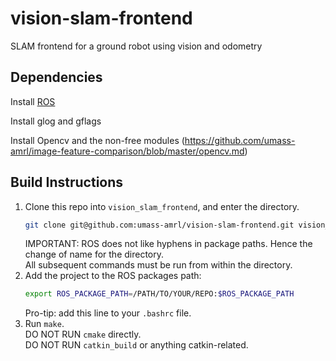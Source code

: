 # vision-slam-frontend
SLAM frontend for a ground robot using vision and odometry

## Dependencies
Install [ROS](http://wiki.ros.org/ROS/Installation)

Install glog and gflags

Install Opencv and the non-free modules (https://github.com/umass-amrl/image-feature-comparison/blob/master/opencv.md)

## Build Instructions
1. Clone this repo into `vision_slam_frontend`, and enter the directory.
   ```bash
   git clone git@github.com:umass-amrl/vision-slam-frontend.git vision_slam_frontend
   ```
   IMPORTANT: ROS does not like hyphens in package paths. Hence the change of name for the directory.  
   All subsequent commands must be run from within the directory.
1. Add the project to the ROS packages path:
   ```bash
   export ROS_PACKAGE_PATH=/PATH/TO/YOUR/REPO:$ROS_PACKAGE_PATH
   ```
   Pro-tip: add this line to your `.bashrc` file.
1. Run `make`.  
   DO NOT RUN `cmake` directly.  
   DO NOT RUN `catkin_build` or anything catkin-related.  
